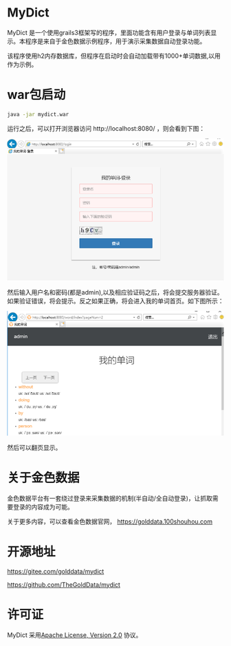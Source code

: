 

# MyDict

MyDict 是一个使用grails3框架写的程序，里面功能含有用户登录与单词列表显示。本程序是来自于金色数据示例程序，用于演示采集数据自动登录功能。

该程序使用h2内存数据库，但程序在启动时会自动加载带有1000+单词数据,以用作为示例。

# war包启动

```bash
java -jar mydict.war
```

运行之后，可以打开浏览器访问 http://localhost:8080/ ，则会看到下图：

![登录界面](images/login.png)

然后输入用户名和密码(都是admin),以及相应验证码之后，将会提交服务器验证。如果验证错误，将会提示。反之如果正确，将会进入我的单词首页。如下图所示：

![我的单词界面](images/word.png)

然后可以翻页显示。


# 关于金色数据

金色数据平台有一套绕过登录来采集数据的机制(半自动/全自动登录)，让抓取需要登录的内容成为可能。

关于更多内容，可以查看金色数据官网， https://golddata.100shouhou.com


# 开源地址

https://gitee.com/golddata/mydict


https://github.com/TheGoldData/mydict

# 许可证

MyDict 采用[Apache License, Version 2.0](http://www.apache.org/licenses/LICENSE-2.0.html) 协议。
